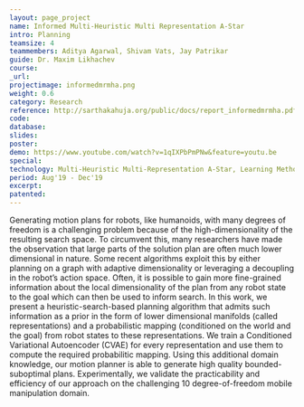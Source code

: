 ```yaml
---
layout: page_project
name: Informed Multi-Heuristic Multi Representation A-Star
intro: Planning
teamsize: 4
teammembers: Aditya Agarwal, Shivam Vats, Jay Patrikar
guide: Dr. Maxim Likhachev
course:
_url: 
projectimage: informedmrmha.png
weight: 0.6
category: Research
reference: http://sarthakahuja.org/public/docs/report_informedmrmha.pdf
code:
database: 
slides: 
poster: 
demo: https://www.youtube.com/watch?v=1qIXPbPmPNw&feature=youtu.be
special:
technology: Multi-Heuristic Multi-Representation A-Star, Learning Methods for Planning, Conditional Variational Auto-Encoders
period: Aug'19 - Dec'19
excerpt:
patented: 
---
```

Generating motion plans for robots, like humanoids, with many degrees of freedom is a challenging
problem because of the high-dimensionality of the resulting search space. To circumvent this, many researchers have made the observation that large parts of the solution plan are often much lower dimensional in nature. Some recent algorithms exploit this by either planning on a graph with adaptive dimensionality or leveraging a decoupling in the robot’s action space. Often, it is possible to gain more fine-grained information about the local dimensionality of the plan from any robot state to the goal which can then be used to inform search. In this work, we present a heuristic-search-based planning algorithm that admits such information as a prior in the form of lower dimensional manifolds (called representations) and a probabilistic mapping (conditioned on the world and the goal) from robot states to these representations. We train a Conditioned Variational Autoencoder (CVAE) for every representation and use them to compute the required probabilitic mapping. Using this additional domain knowledge, our motion planner is able to generate high quality bounded-suboptimal plans. Experimentally, we validate the practicability and efficiency of our approach on the challenging 10 degree-of-freedom mobile manipulation domain.